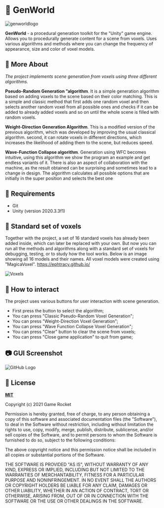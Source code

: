 # :game_die: GenWorld

![genworldlogo](https://user-images.githubusercontent.com/33583122/120931427-26cc9f00-c6fa-11eb-9b93-ae1c1fb5ec13.png)

**GenWorld** - a procedural generation toolkit for the "Unity" game engine. Allows you to procedurally generate content for a scene from voxels. Uses various algorithms and methods where you can change the frequency of appearance, size and color of voxel models. 

## :notebook_with_decorative_cover: More About

*The project implements scene generation from voxels using three different algorithms.*

**Pseudo-Random Generation ”algorithm**. It is a simple generation algorithm based on adding voxels to the scene based on their color matching. This is a simple and classic method that first adds one random voxel and then selects another random voxel from all possible ones and checks if it can be added to already added voxels and so on until the whole scene is filled with random voxels.

**Weight-Direction Generation Algorithm**. This is a modified version of the previous algorithm, which was developed by improving the usual classical algorithm. second, it can rotate voxels in different directions, which increases the likelihood of adding them to the scene, but reduces speed. 

**Wave-Function Collapse algorithm**. Generation using WFC becomes intuitive, using this algorithm we show the program an example and get endless variants of it. There is also an aspect of collaboration with the machine, as the result obtained can be surprising and sometimes lead to a change in design. The algorithm calculates all possible options that are initially in the super position and selects the best one 

## 🔌 Requirements

  * Git
  * Unity (version 2020.3.3f1)

## :white_square_button: Standard set of voxels

Together with the project, a set of 16 standard voxels has already been added inside, which can later be replaced with your own. But now you can run all the methods and algorithms along with a standard set of voxels for debugging, testing, or to study how the tool works. Below is an image showing all 16 models and their names. All voxel models were created using "MagicaVoxel". https://ephtracy.github.io/

![Voxels](https://user-images.githubusercontent.com/33583122/119365740-e9f3b780-bcb8-11eb-9a27-08fc812a51fc.png)

## :speech_balloon: How to interact

The project uses various buttons for user interaction with scene generation.

  * First press the button to select the algorithm;
  * You can press "Classic Pseudo-Random Voxel Generation";
  * You can press "Weight-Direction Voxel Generation";
  * You can press "Wave Function Collapse Voxel Generation";
  * You can press "Clear" button to clear the scene from voxels;
  * You can press "Close game application" to quit from game;

## 📷 GUI Screenshot

![GitHub Logo](https://i.ibb.co/PFCWS01/Gen-World-1-0.png)
  
## :bookmark_tabs: License

**[MIT](LICENSE)**

Copyright (c) 2021 Game Rocket

Permission is hereby granted, free of charge, to any person obtaining a copy
of this software and associated documentation files (the "Software"), to deal
in the Software without restriction, including without limitation the rights
to use, copy, modify, merge, publish, distribute, sublicense, and/or sell
copies of the Software, and to permit persons to whom the Software is
furnished to do so, subject to the following conditions:

The above copyright notice and this permission notice shall be included in all
copies or substantial portions of the Software.

THE SOFTWARE IS PROVIDED "AS IS", WITHOUT WARRANTY OF ANY KIND, EXPRESS OR
IMPLIED, INCLUDING BUT NOT LIMITED TO THE WARRANTIES OF MERCHANTABILITY,
FITNESS FOR A PARTICULAR PURPOSE AND NONINFRINGEMENT. IN NO EVENT SHALL THE
AUTHORS OR COPYRIGHT HOLDERS BE LIABLE FOR ANY CLAIM, DAMAGES OR OTHER
LIABILITY, WHETHER IN AN ACTION OF CONTRACT, TORT OR OTHERWISE, ARISING FROM,
OUT OF OR IN CONNECTION WITH THE SOFTWARE OR THE USE OR OTHER DEALINGS IN THE
SOFTWARE.
